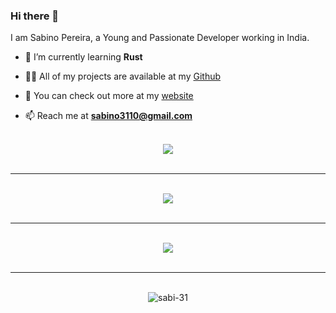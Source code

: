 ### Hi there 👋

I am Sabino Pereira, a Young and Passionate Developer working in India.

- 🧠 I’m currently learning **Rust**

- 👨‍💻 All of my projects are available at my [Github](https://github.com/sabi-31)

- 📝 You can check out more at my [website](https://sabino.homes)

- 📫 Reach me at **sabino3110@gmail.com**

<br>
<div align="center" ><img src="https://github-readme-stats.vercel.app/api?username=sabi-31&show_icons=true&hide_border=true&theme=dracula"></div>
<br>
<hr>
<br>
<div align="center" ><img src="https://github-readme-stats.vercel.app/api/top-langs/?username=sabi-31&theme=dracula&hide=batchfile"></div>
<br>
<hr>
<br>
<div align="center" ><img src="https://github-profile-trophy.vercel.app/?username=sabi-31&theme=dracula&count_private=true"></div>
<br>
<hr>
<br>
<div align="center" ><img src="https://github-readme-streak-stats.herokuapp.com/?user=sabi-31&theme=dracula&" alt="sabi-31""></div>
